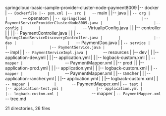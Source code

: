 springcloud-basic-sample-provider-cluster-node-payment8009
|-- docker
|   `-- Dockerfile
|-- pom.xml
|-- src
|   `-- main
|       |-- java
|       |   `-- org
|       |       `-- openatom
|       |           `-- springcloud
|       |               |-- PaymentServiceProviderClusterNode8009.java
|       |               |-- config
|       |               |   `-- VirtualIpConfig.java
|       |               |-- controller
|       |               |   |-- PaymentController.java
|       |               |   `-- SpringCloudServiceDiscoveryController.java
|       |               |-- dao
|       |               |   `-- PaymentDao.java
|       |               `-- service
|       |                   |-- PaymentService.java
|       |                   `-- impl
|       |                       `-- PaymentServiceImpl.java
|       `-- resources
|           |-- dev
|           |   |-- application-dev.yml
|           |   |-- application.yml
|           |   |-- logback-custom.xml
|           |   `-- mapper
|           |       `-- PaymentMapper.xml
|           |-- prod
|           |   |-- application-prod.yml
|           |   |-- application.yml
|           |   |-- logback-custom.xml
|           |   `-- mapper
|           |       `-- PaymentMapper.xml
|           |-- rancher
|           |   |-- application-rancher.yml
|           |   |-- application.yml
|           |   |-- logback-custom.xml
|           |   `-- mapper
|           |       `-- PaymentMapper.xml
|           `-- test
|               |-- application-test.yml
|               |-- application.yml
|               |-- logback-custom.xml
|               `-- mapper
|                   `-- PaymentMapper.xml
`-- tree.md

21 directories, 26 files
